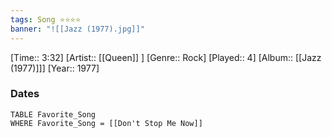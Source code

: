 ```yaml
---
tags: Song ⭐⭐⭐⭐ 
banner: "![[Jazz (1977).jpg]]"
---
```

[Time:: 3:32]
[Artist:: [[Queen]] ]
[Genre:: Rock]
[Played:: 4]
[Album:: [[Jazz (1977)]]]
[Year:: 1977]
### Dates
````dataview
TABLE Favorite_Song
WHERE Favorite_Song = [[Don't Stop Me Now]]
````